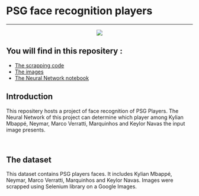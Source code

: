 # PSG face recognition players


___

<p align="center">
  <img src="https://www.plspronos.fr/wp-content/uploads/2020/08/logo-psg.png" />
</p>

## You will find in this repositery : 
* [The scrapping code]()
* [The images]()
* [The Neural Network notebook]()

## Introduction 

This repositery hosts a project of face recognition of PSG Players. The Neural Network of this project can determine which player among Kylian Mbappé, Neymar, Marco Verratti, Marquinhos and Keylor Navas the input image presents. 

<br> 



## The dataset 
This dataset contains PSG players faces. It includes Kylian Mbappé, Neymar, Marco Verratti, Marquinhos and Keylor Navas. Images were scrapped using Selenium library on a Google Images. 


<br>
 
